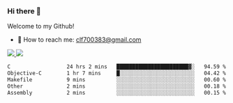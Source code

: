 ### Hi there 👋

<!--
**clingfei/clingfei** is a ✨ _special_ ✨ repository because its `README.md` (this file) appears on your GitHub profile.

Here are some ideas to get you started:

- 🔭 I’m currently working on ...
- 🌱 I’m currently learning ...
- 👯 I’m looking to collaborate on ...
- 🤔 I’m looking for help with ...
- 💬 Ask me about ...
- 📫 How to reach me: ...
- 😄 Pronouns: ...
- ⚡ Fun fact: ...
-->
Welcome to my Github!
- 📧 How to reach me: clf700383@gmail.com

<a href="https://github.com/anuraghazra/github-readme-stats">
  <img src="https://github-readme-stats.vercel.app/api?username=clingfei&count_private=true&show_icons=true&include_all_commits=true&line_height=21&hide_border=true&repo=github-readme-stats" />
</a>
<a href="https://github.com/anuraghazra/convoychat">
  <img src="https://github-readme-stats.vercel.app/api/top-langs/?username=clingfei&hide=Tcl,Perl,Makefile,CSS,HTML,Yacc,Lex,Verilog&langs_count=6&layout=compact&hide_border=true&repo=convoychat" />
</a>

<!--START_SECTION:waka-->

```txt
C                  24 hrs 2 mins   ███████████████████████▓░   94.59 %
Objective-C        1 hr 7 mins     █░░░░░░░░░░░░░░░░░░░░░░░░   04.42 %
Makefile           9 mins          ░░░░░░░░░░░░░░░░░░░░░░░░░   00.60 %
Other              2 mins          ░░░░░░░░░░░░░░░░░░░░░░░░░   00.18 %
Assembly           2 mins          ░░░░░░░░░░░░░░░░░░░░░░░░░   00.15 %
```

<!--END_SECTION:waka-->
